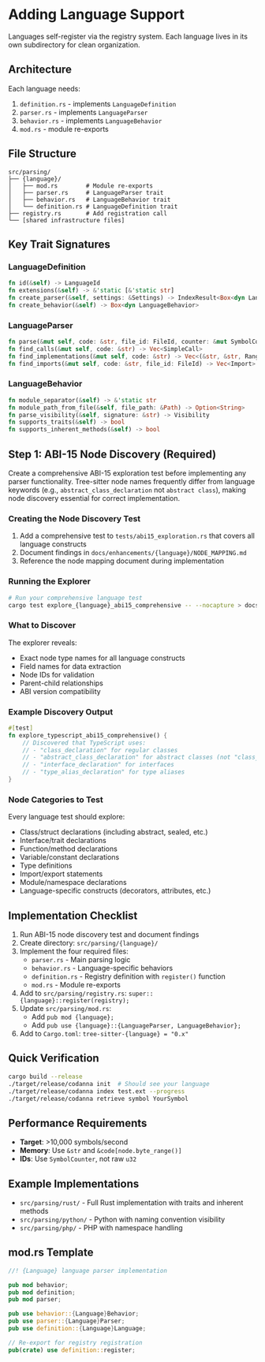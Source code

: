 # Adding Language Support

Languages self-register via the registry system. Each language lives in its own subdirectory for clean organization.

## Architecture

Each language needs:

1. `definition.rs` - implements `LanguageDefinition`
2. `parser.rs` - implements `LanguageParser`
3. `behavior.rs` - implements `LanguageBehavior`
4. `mod.rs` - module re-exports

## File Structure

```
src/parsing/
├── {language}/
│   ├── mod.rs        # Module re-exports
│   ├── parser.rs     # LanguageParser trait
│   ├── behavior.rs   # LanguageBehavior trait
│   └── definition.rs # LanguageDefinition trait
├── registry.rs       # Add registration call
└── [shared infrastructure files]
```

## Key Trait Signatures

### LanguageDefinition

```rust
fn id(&self) -> LanguageId
fn extensions(&self) -> &'static [&'static str]
fn create_parser(&self, settings: &Settings) -> IndexResult<Box<dyn LanguageParser>>
fn create_behavior(&self) -> Box<dyn LanguageBehavior>
```

### LanguageParser

```rust
fn parse(&mut self, code: &str, file_id: FileId, counter: &mut SymbolCounter) -> Vec<Symbol>
fn find_calls(&mut self, code: &str) -> Vec<SimpleCall>
fn find_implementations(&mut self, code: &str) -> Vec<(&str, &str, Range)>
fn find_imports(&mut self, code: &str, file_id: FileId) -> Vec<Import>
```

### LanguageBehavior

```rust
fn module_separator(&self) -> &'static str
fn module_path_from_file(&self, file_path: &Path) -> Option<String>
fn parse_visibility(&self, signature: &str) -> Visibility
fn supports_traits(&self) -> bool
fn supports_inherent_methods(&self) -> bool
```

## Step 1: ABI-15 Node Discovery (Required)

Create a comprehensive ABI-15 exploration test before implementing any parser functionality. Tree-sitter node names frequently differ from language keywords (e.g., `abstract_class_declaration` not `abstract class`), making node discovery essential for correct implementation.

### Creating the Node Discovery Test

1. Add a comprehensive test to `tests/abi15_exploration.rs` that covers all language constructs
2. Document findings in `docs/enhancements/{language}/NODE_MAPPING.md`
3. Reference the node mapping document during implementation

### Running the Explorer

```bash
# Run your comprehensive language test
cargo test explore_{language}_abi15_comprehensive -- --nocapture > docs/enhancements/{language}/node_discovery.txt
```

### What to Discover

The explorer reveals:

- Exact node type names for all language constructs
- Field names for data extraction
- Node IDs for validation
- Parent-child relationships
- ABI version compatibility

### Example Discovery Output

```rust
#[test]
fn explore_typescript_abi15_comprehensive() {
    // Discovered that TypeScript uses:
    // - "class_declaration" for regular classes
    // - "abstract_class_declaration" for abstract classes (not "class_declaration" with modifier)
    // - "interface_declaration" for interfaces
    // - "type_alias_declaration" for type aliases
}
```

### Node Categories to Test

Every language test should explore:
- Class/struct declarations (including abstract, sealed, etc.)
- Interface/trait declarations
- Function/method declarations
- Variable/constant declarations
- Type definitions
- Import/export statements
- Module/namespace declarations
- Language-specific constructs (decorators, attributes, etc.)

## Implementation Checklist

1. Run ABI-15 node discovery test and document findings
2. Create directory: `src/parsing/{language}/`
3. Implement the four required files:
   - `parser.rs` - Main parsing logic
   - `behavior.rs` - Language-specific behaviors
   - `definition.rs` - Registry definition with `register()` function
   - `mod.rs` - Module re-exports
4. Add to `src/parsing/registry.rs`: `super::{language}::register(registry);`
5. Update `src/parsing/mod.rs`: 
   - Add `pub mod {language};`
   - Add `pub use {language}::{LanguageParser, LanguageBehavior};`
6. Add to `Cargo.toml`: `tree-sitter-{language} = "0.x"`

## Quick Verification

```bash
cargo build --release
./target/release/codanna init  # Should see your language
./target/release/codanna index test.ext --progress
./target/release/codanna retrieve symbol YourSymbol
```

## Performance Requirements

- **Target**: >10,000 symbols/second
- **Memory**: Use `&str` and `&code[node.byte_range()]`
- **IDs**: Use `SymbolCounter`, not raw `u32`

## Example Implementations

- `src/parsing/rust/` - Full Rust implementation with traits and inherent methods
- `src/parsing/python/` - Python with naming convention visibility
- `src/parsing/php/` - PHP with namespace handling

## mod.rs Template

```rust
//! {Language} language parser implementation

pub mod behavior;
pub mod definition;
pub mod parser;

pub use behavior::{Language}Behavior;
pub use parser::{Language}Parser;
pub use definition::{Language}Language;

// Re-export for registry registration
pub(crate) use definition::register;
```
